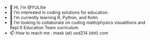 - 👋 Hi, I’m @YULitle
- 👀 I’m interested in coding solutions for education.
- 🌱 I’m currently learning R, Python, and Kotin
- 💞️ I’m looking to collaborate on coding math/physics visualitions and Repl.It Education Team curriculum
- 📫 How to reach me : mask (at) usd214 (dot) com
